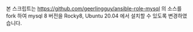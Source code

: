본 스크립트는 https://github.com/geerlingguy/ansible-role-mysql 의 소스를 fork 하여 
mysql 8 버전을 Rocky8, Ubuntu 20.04 에서 설치할 수 있도록 변경하였습니다. 



